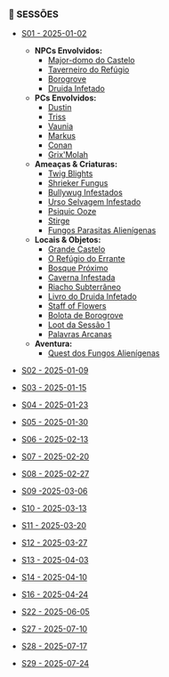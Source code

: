 ### 📜 SESSÕES

- [S01 - 2025-01-02](s01_-_2025-01-02.md)
    - **NPCs Envolvidos:**
        - [Major-domo do Castelo](majordomo_castelo.md)
        - [Taverneiro do Refúgio](taberneiro_refugio.md)
        - [Borogrove](borogrove.md)
        - [Druida Infetado](druida_infestado.md)
    - **PCs Envolvidos:**
        - [Dustin](dustin.md)
        - [Triss](triss.md)
        - [Vaunia](vaunia.md)
        - [Markus](markus.md)
        - [Conan](conan.md)
        - [Grix'Molah](grix_molah.md)
    - **Ameaças & Criaturas:**
        - [Twig Blights](borogrove_twig_blights.md)
        - [Shrieker Fungus](shrieker_fungus.md)
        - [Bullywug Infestados](bullywug_infestados.md)
        - [Urso Selvagem Infestado](urso_infestado.md)
        - [Psiquic Ooze](psiquic_ooze.md)
        - [Stirge](stirge.md)
        - [Fungos Parasitas Alienígenas](fungos_parasitas_alienigenas.md)
    - **Locais & Objetos:**
        - [Grande Castelo](grande_castelo.md)
        - [O Refúgio do Errante](refugio_do_errante.md)
        - [Bosque Próximo](bosque_proximo.md)
        - [Caverna Infestada](caverna_infestada.md)
        - [Riacho Subterrâneo](riacho_subterraneo.md)
        - [Livro do Druida Infetado](livro_druida.md)
        - [Staff of Flowers](staff_of_flowers.md)
        - [Bolota de Borogrove](acorn_borogrove.md)
        - [Loot da Sessão 1](loot_sessao1.md)
        - [Palavras Arcanas](palavras_arcanas.md)
    - **Aventura:**
        - [Quest dos Fungos Alienígenas](quest_dos_fungos.md)

- [S02 - 2025-01-09](s02_-_2025-01-09.md)
- [S03 - 2025-01-15](s03_-_2025-01-15.md)
- [S04 - 2025-01-23](s04_-_2025-01-23.md)
- [S05 - 2025-01-30](s05_-_2025-01-30.md)
- [S06 - 2025-02-13](s06_-_2025-02-13.md)
- [S07 - 2025-02-20](s07_-_2025-02-20.md)
- [S08 - 2025-02-27](s08_-_2025-02-27.md)
- [S09 -2025-03-06](s09_-2025-03-06.md)
- [S10 - 2025-03-13](s10_-_2025-03-13.md)
- [S11 - 2025-03-20](s11_-_2025-03-20.md)
- [S12 - 2025-03-27](s12_-_2025-03-27.md)
- [S13 - 2025-04-03](s13_-_2025-04-03.md)
- [S14 - 2025-04-10](s14_-_2025-04-10.md)
- [S16 - 2025-04-24](s16_-_2025-04-24.md)
- [S22 - 2025-06-05](s22_-_2025-06-05.md)
- [S27 - 2025-07-10](s27_-_2025-07-10.md)
- [S28 - 2025-07-17](s28_-_2025-07-17.md)
- [S29 - 2025-07-24](s29_-_2025-07-24.md)
